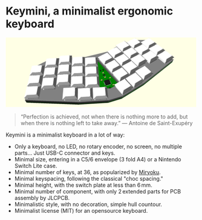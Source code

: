 # Keymini, a minimalist ergonomic keyboard

![Keymini](images/keymini.jpg)

> “Perfection is achieved, not when there is nothing more to add, but
> when there is nothing left to take away.” ― Antoine de Saint-Exupéry

Keymini is a minimalist keyboard in a lot of way:
* Only a keyboard, no LED, no rotary encoder, no screen, no multiple
  parts… Just USB-C connector and keys.
* Minimal size, entering in a C5/6 envelope (3 fold A4) or a Nintendo
  Switch Lite case.
* Minimal number of keys, at 36, as popularized by
  [Miryoku](https://github.com/manna-harbour/miryoku).
* Minimal keyspacing, following the classical "choc spacing."
* Minimal height, with the switch plate at less than 6 mm.
* Minimal number of component, with only 2 extended parts for PCB
  assembly by JLCPCB.
* Minimalistic style, with no decoration, simple hull countour.
* Minimalist license (MIT) for an opensource keyboard.
